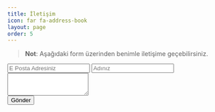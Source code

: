 ```yaml
---
title: İletişim
icon: far fa-address-book
layout: page
order: 5
---
```



> **Not**: Aşağıdaki form üzerinden benimle iletişime geçebilirsiniz.

<form id="my-form" method="POST" action="https://formspree.io/f/mzbokoyz">
  <input type="email" name="email" class="contact" placeholder="E Posta Adresiniz">
  <input type="text" name="name" class="contact" placeholder="Adınız">
  <textarea name="message" class="contact" placeholder="Mesajınız" rows="3">
  </textarea>
  <br>
  <button type="submit" id="my-form-button" class="contact">Gönder</button>
  <p id="my-form-status" class="contact"></p>
</form>

<!-- Place this script at the end of the body tag -->

<script>
    var form = document.getElementById("my-form");
    
    async function handleSubmit(event) {
      event.preventDefault();
      var status = document.getElementById("my-form-status");
      var data = new FormData(event.target);
      fetch(event.target.action, {
        method: form.method,
        body: data,
        headers: {
            'Accept': 'application/json'
        }
      }).then(response => {
        status.innerHTML = "Gönderdiğiniz için teşekkürler!";
        form.reset()
      }).catch(error => {
        status.innerHTML = "Oops! Formunuzu gönderirken bir problem oluştu"
      });
    }
    form.addEventListener("submit", handleSubmit)
</script>